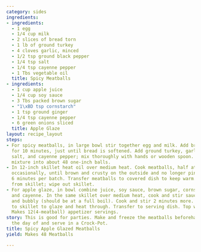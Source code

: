 ```yaml
---
category: sides
ingredients:
- ingredients:
  - 1 egg
  - 1/4 cup milk
  - 2 slices of bread torn
  - 1 lb of ground turkey
  - 4 cloves garlic, minced
  - 1/2 tsp ground black pepper
  - 1/4 tsp salt
  - 1/4 tsp cayenne pepper
  - 1 Tbs vegetable oil
  title: Spicy Meatballs
- ingredients:
  - 1 cup apple juice
  - 1/4 cup soy sauce
  - 3 Tbs packed brown sugar
  - "1\xBD tsp cornstarch"
  - 1 tsp ground ginger
  - 1/4 tsp cayenne pepper
  - 6 green onions sliced
  title: Apple Glaze
layout: recipe_layout
steps:
- For spicy meatballs, in large bowl stir together egg and milk. Add bread. Let stand
  for 10 minutes, just until bread is softened. Add ground turkey, garlic, black pepper,
  salt, and cayenne pepper; mix thoroughly with hands or wooden spoon. Shape turkey
  mixture into about 48 one-inch balls.
- In 12-inch skillet heat oil over medium heat. Cook meatballs, half at a time, turning
  occasionally, until brown and crusty on the outside and no longer pink inside, about
  6 minutes per batch. Transfer meatballs to covered dish to keep warm. Drain fat
  from skillet; wipe out skillet.
- For apple glaze, in bowl combine juice, soy sauce, brown sugar, cornstarch, ginger,
  and cayenne. In the same skillet over medium heat, cook and stir sauce until thickened
  and bubbly (should be at a full boil). Cook and stir 2 minutes more. Return meatballs
  to skillet to glaze and heat through. Transfer to serving dish. Top with green onions.
  Makes 12(4-meatball) appetizer servings.
story: This is good for parties. Make and freeze the meatballs beforehand. Make glaze
  the day of and serve in a Crock-Pot.
title: Spicy Apple Glazed Meatballs
yield: Makes 48 Meatballs

---
```

